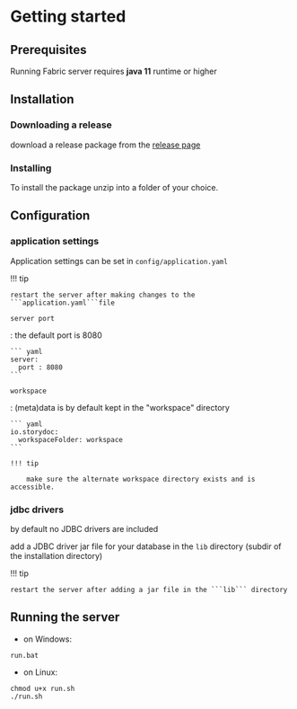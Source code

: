 # Getting started

## Prerequisites

Running Fabric server requires __java 11__ runtime or higher

## Installation

### Downloading a release

download a release package from the [release page](https://github.com/storydoc-io/fabric/releases) 

### Installing

To install the package unzip into a folder of your choice.

## Configuration

### application settings

Application settings can be set in ```config/application.yaml```

!!! tip

    restart the server after making changes to the ```application.yaml```file    

`server port` 

:   the default port is 8080
    
    ``` yaml
    server:
      port : 8080
    ```

`workspace`

:   (meta)data is by default kept in the "workspace" directory
        
    ``` yaml
    io.storydoc:
      workspaceFolder: workspace
    ```
    
    !!! tip 
    
        make sure the alternate workspace directory exists and is accessible.  


### jdbc drivers

by default no JDBC drivers are included

add a JDBC driver jar file for your database in the ```lib``` directory (subdir of the installation directory) 

!!! tip

    restart the server after adding a jar file in the ```lib``` directory    

## Running the server

- on Windows: 
```
run.bat
```
- on Linux:
```
chmod u+x run.sh
./run.sh
```

